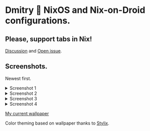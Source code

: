 # Dmitry 🌊 NixOS and Nix-on-Droid configurations.

## Please, support tabs in Nix!

[Discussion](https://github.com/NixOS/nix/pull/2911) and [Open issue](https://github.com/NixOS/nix/issues/7834).

## Screenshots.

Newest first.

<details>
<summary>Screenshot 1</summary>
<img src="https://i.imgur.com/6Yfmhcj.png" />
<img width=400px src="https://i.imgur.com/LE4OC55.png" />
<img width=400px src="https://i.imgur.com/cV0EzEw.png" />
<br><a href="https://i.imgur.com/3EL63Ur.jpeg">Wallpaper link</a>
</details>

<details>
<summary>Screenshot 2</summary>
<img src="https://i.imgur.com/eX9W9Wf.png" />
<img width=400px src="https://i.imgur.com/sTWAPIT.png" />
<img width=400px src="https://i.imgur.com/jj1HlRv.png" />
<br><a href="https://i.imgur.com/SNEPYVe.jpeg">Wallpaper link</a>
</details>

<details>
<summary>Screenshot 3</summary>
<img src="https://i.imgur.com/6GuplSE.png" />
<img width=400px src="https://i.imgur.com/uU9IM2U.png" />
<img width=400px src="https://i.imgur.com/8JDLZcw.png" />
<br><a href="https://i.imgur.com/Btbcst7.jpeg">Wallpaper link</a>
</details>

<details>
<summary>Screenshot 4</summary>
<img src="https://i.imgur.com/00BTwv7.png" />
<img width=400px src="https://i.imgur.com/51M56xK.png" />
<img width=400px src="https://i.imgur.com/TbW3MGS.png" />
<br><a href="https://i.imgur.com/Q8ZTZCH.png">Wallpaper link</a>
</details>

[My current wallpaper](config/Wallpaper.nix#L4)

Color theming based on wallpaper thanks to [Stylix](https://github.com/danth/stylix).
